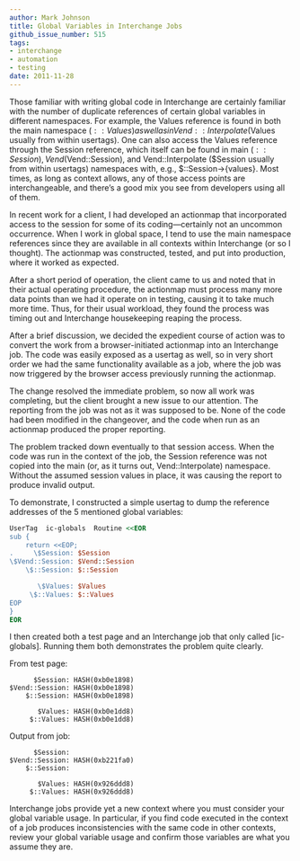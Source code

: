 ```yaml
---
author: Mark Johnson
title: Global Variables in Interchange Jobs
github_issue_number: 515
tags:
- interchange
- automation
- testing
date: 2011-11-28
---
```


Those familiar with writing global code in Interchange are certainly familiar with the number of duplicate references of certain global variables in different namespaces. For example, the Values reference is found in both the main namespace ($::Values) as well as in Vend::Interpolate ($Values usually from within usertags). One can also access the Values reference through the Session reference, which itself can be found in main ($::Session), Vend ($Vend::Session), and Vend::Interpolate ($Session usually from within usertags) namespaces with, e.g., $::Session->{values}. Most times, as long as context allows, any of those access points are interchangeable, and there’s a good mix you see from developers using all of them.

In recent work for a client, I had developed an actionmap that incorporated access to the session for some of its coding—​certainly not an uncommon occurrence. When I work in global space, I tend to use the main namespace references since they are available in all contexts within Interchange (or so I thought). The actionmap was constructed, tested, and put into production, where it worked as expected.

After a short period of operation, the client came to us and noted that in their actual operating procedure, the actionmap must process many more data points than we had it operate on in testing, causing it to take much more time. Thus, for their usual workload, they found the process was timing out and Interchange housekeeping reaping the process.

After a brief discussion, we decided the expedient course of action was to convert the work from a browser-initiated actionmap into an Interchange job. The code was easily exposed as a usertag as well, so in very short order we had the same functionality available as a job, where the job was now triggered by the browser access previously running the actionmap.

The change resolved the immediate problem, so now all work was completing, but the client brought a new issue to our attention. The reporting from the job was not as it was supposed to be. None of the code had been modified in the changeover, and the code when run as an actionmap produced the proper reporting.

The problem tracked down eventually to that session access. When the code was run in the context of the job, the Session reference was not copied into the main (or, as it turns out, Vend::Interpolate) namespace. Without the assumed session values in place, it was causing the report to produce invalid output.

To demonstrate, I constructed a simple usertag to dump the reference addresses of the 5 mentioned global variables:

```perl
UserTag  ic-globals  Routine <<EOR
sub {
    return <<EOP;
.     \$Session: $Session
\$Vend::Session: $Vend::Session
    \$::Session: $::Session

       \$Values: $Values
     \$::Values: $::Values
EOP
}
EOR
```

I then created both a test page and an Interchange job that only called [ic-globals]. Running them both demonstrates the problem quite clearly.

From test page:

```nohighlight
      $Session: HASH(0xb0e1898)
$Vend::Session: HASH(0xb0e1898)
    $::Session: HASH(0xb0e1898)

       $Values: HASH(0xb0e1dd8)
     $::Values: HASH(0xb0e1dd8)
```

Output from job:

```nohighlight
      $Session:
$Vend::Session: HASH(0xb221fa0)
    $::Session:

       $Values: HASH(0x926ddd8)
     $::Values: HASH(0x926ddd8)
```

Interchange jobs provide yet a new context where you must consider your global variable usage. In particular, if you find code executed in the context of a job produces inconsistencies with the same code in other contexts, review your global variable usage and confirm those variables are what you assume they are.
